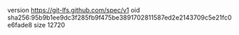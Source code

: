 version https://git-lfs.github.com/spec/v1
oid sha256:95b9b1ee9dc3f285fb9f475be3891702811587ed2e2143709c5e21fc0e6fade8
size 12720
